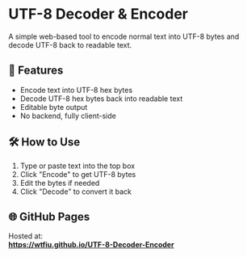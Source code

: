 # UTF-8 Decoder & Encoder

A simple web-based tool to encode normal text into UTF-8 bytes and decode UTF-8 back to readable text.

## 🔧 Features

- Encode text into UTF-8 hex bytes
- Decode UTF-8 hex bytes back into readable text
- Editable byte output
- No backend, fully client-side

## 🛠 How to Use

1. Type or paste text into the top box
2. Click "Encode" to get UTF-8 bytes
3. Edit the bytes if needed
4. Click "Decode" to convert it back

## 🌐 GitHub Pages

Hosted at:  
**https://wtfiu.github.io/UTF-8-Decoder-Encoder**
